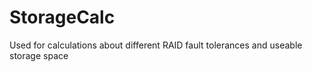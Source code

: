 # StorageCalc
Used for calculations about different RAID fault tolerances and useable storage space
